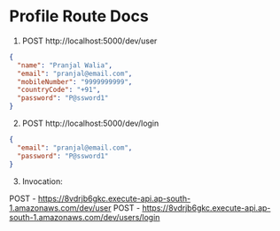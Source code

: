 # Profile Route Docs

1. POST http://localhost:5000/dev/user

```json
{
  "name": "Pranjal Walia",
  "email": "pranjal@email.com",
  "mobileNumber": "9999999999",
  "countryCode": "+91",
  "password": "P@ssword1"
}
```

2. POST http://localhost:5000/dev/login

```json
{
  "email": "pranjal@email.com",
  "password": "P@ssword1"
}
```

3. Invocation:

POST - https://8vdrjb6gkc.execute-api.ap-south-1.amazonaws.com/dev/user
POST - https://8vdrjb6gkc.execute-api.ap-south-1.amazonaws.com/dev/users/login

